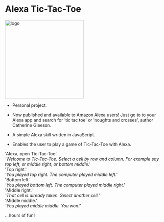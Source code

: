# Alexa Tic-Tac-Toe

<img width="256" alt="logo" src="https://user-images.githubusercontent.com/25392162/26873671-8a27214a-4b72-11e7-9563-18c5af90701b.png">

* Personal project.

* Now published and available to Amazon Alexa users!  Just go to to your Alexa app and search for 'tic tac toe' or 'noughts and crosses', author Catherine Gleeson.

* A simple Alexa skill written in JavaScript.

* Enables the user to play a game of Tic-Tac-Toe with Alexa.

'Alexa, open Tic-Tac-Toe.'  
*'Welcome to Tic-Tac-Toe. Select a cell by row and column. For example say top left, or middle right, or bottom middle.'*    
'Top right.'   
*'You played top right.  The computer played middle left.'*  
'Bottom left'  
*'You played bottom left.  The computer played middle right.'*  
'Middle right.'  
*'That cell is already taken. Select another cell.'*  
'Middle middle.'  
*'You played middle middle.  You won!'*

...hours of fun!
